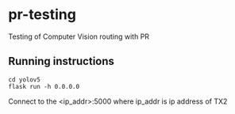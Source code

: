 # pr-testing
Testing of Computer Vision routing with PR

## Running instructions

```
cd yolov5
flask run -h 0.0.0.0
```

Connect to the <ip_addr>:5000 where ip_addr is ip address of TX2
